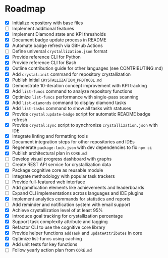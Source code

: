 # Roadmap

- [x] Initialize repository with base files
- [ ] Implement additional features
- [x] Implement Diamond state and KPI thresholds
- [x] Document badge update process in README
- [x] Automate badge refresh via GitHub Actions
- [ ] Define universal `crystallization.json` format
- [x] Provide reference CLI for Python
- [x] Provide reference CLI for Bash
- [x] Outline contribution guide for other languages (see CONTRIBUTING.md)
- [x] Add `crystal:init` command for repository crystallization
- [x] Publish initial `CRYSTALLIZATION_PROTOCOL.md`
- [x] Demonstrate 10-iteration concept improvement with KPI tracking
- [x] Add `list-funcs` command to analyze repository functions
- [x] Optimize `list-funcs` performance with single-pass scanning
- [x] Add `list-diamonds` command to display diamond tasks
- [x] Add `list-tasks` command to show all tasks with statuses
- [x] Provide `crystal:update-badge` script for automatic README badge refresh
- [x] Provide `crystal:sync` script to synchronize `crystallization.json` with IDE
- [x] Integrate linting and formatting tools
- [x] Document integration steps for other repositories and IDEs
- [x] Regenerate `package-lock.json` with dev dependencies to fix `npm ci`
- [x] Publish architectural plan in `CORE.md`
- [ ] Develop visual progress dashboard with graphs
- [ ] Create REST API service for crystallization data
- [x] Package cognitive core as reusable module
- [ ] Integrate methodology with popular task trackers
- [ ] Provide full-featured web interface
- [ ] Add gamification elements like achievements and leaderboards
- [ ] Expand CLI implementations across languages and IDE plugins
- [x] Implement analytics commands for statistics and reports
- [ ] Add reminder and notification system with email support
- [x] Achieve crystallization level of at least 95%
- [x] Introduce goal tracking for crystallization percentage
- [x] Support task complexity attribute and tagging
- [x] Refactor CLI to use the cognitive core library
- [x] Provide helper functions `addTask` and `updateAttributes` in core
- [x] Optimize list-funcs using caching
- [x] Add unit tests for key functions
- [ ] Follow yearly action plan from `CORE.md`
